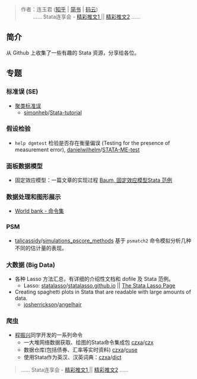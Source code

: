 >作者：连玉君 ([知乎](https://zhuanlan.zhihu.com/arlion) | [简书](http://www.jianshu.com/u/69a30474ef33) | [码云](https://gitee.com/arlionn))    
>&emsp;&emsp;
>…… Stata连享会 - [ 精彩推文1 ](https://gitee.com/arlionn/stata_training/blob/master/README.md)  || [精彩推文2](https://github.com/arlionn/stata/blob/master/README.md) ……


  
## 简介
从 Github 上收集了一些有趣的 Stata 资源，分享给各位。

## 专题

### 标准误 (SE)
- [聚类标准误](https://github.com/simonheb/Stata-tutorial/tree/master/Slides%20-%20Clusters%20and%20Simulations)
  - [simonheb](https://github.com/simonheb)/[Stata-tutorial](https://github.com/simonheb/Stata-tutorial)

### 假设检验
- `help dgmtest` 检验是否存在衡量偏误 (Testing for the presence of measurement error), [danielwilhelm](https://github.com/danielwilhelm)/[STATA-ME-test](https://github.com/danielwilhelm/STATA-ME-test)


### 面板数据模型
- 固定效应模型：一篇文章的实现过程 [Baum, 固定效应模型Stata 范例](https://github.com/arlionn/Stata-Files)

### 数据处理和图形展示
- [World bank - 命令集](https://github.com/worldbank/stata)

### PSM
- [talicassidy](https://github.com/talicassidy)/[simulations_pscore_methods](https://github.com/talicassidy/simulations_pscore_methods) 基于 `psmatch2` 命令模拟分析几种不同的估计量的表现。

### 大数据 (Big Data)
 - 各种 Lasso 方法汇总，有详细的介绍性文档和 dofile 及 Stata 范例。
   - Lasso: [statalasso](https://github.com/statalasso)/[statalasso.github.io](https://github.com/statalasso/statalasso.github.io) || [The Stata Lasso Page](https://statalasso.github.io/)
- Creating spaghetti plots in Stata that are readable with large amounts of data.
  - [josherrickson](https://github.com/josherrickson)/[angelhair](https://github.com/josherrickson/angelhair)



### 爬虫
- [程振兴](http://www.czxa.top/tags/Stata/page/2/)同学开发的一系列命令
   - 一大堆网络数据获取、绘图的Stata命令集成包 [czxa](https://github.com/czxa)/[czx](https://github.com/czxa/czx)
   - 数据仓库(包括债券、汇率等实时资料) [czxa](https://github.com/czxa)/[cuse](https://github.com/czxa/cuse)
   - 使用Stata作为英汉、汉英词典：[czxa](https://github.com/czxa)/[dict](https://github.com/czxa/dict)


>…… Stata连享会 - [ 精彩推文1 ](https://gitee.com/arlionn/stata_training/blob/master/README.md)  || [精彩推文2](https://github.com/arlionn/stata/blob/master/README.md) ……
